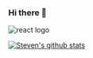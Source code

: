 ### Hi there 👋

<!--
**stevenespinal/stevenespinal** is a ✨ _special_ ✨ repository because its `README.md` (this file) appears on your GitHub profile.

Here are some ideas to get you started:

- 🔭 I’m currently working on ...
- 🌱 I’m currently learning ...
- 👯 I’m looking to collaborate on ...
- 🤔 I’m looking for help with ...
- 💬 Ask me about ...
- 📫 How to reach me: ...
- 😄 Pronouns: ...
- ⚡ Fun fact: ...
-->


![react logo](https://github.com/stevenespinal/stevenespinal/main/react.svg?raw=true)

[![Steven's github stats](https://github-readme-stats.vercel.app/api?username=stevenespinal&count_private=true)](https://github.com/stevenespinal/github-readme-stats)
